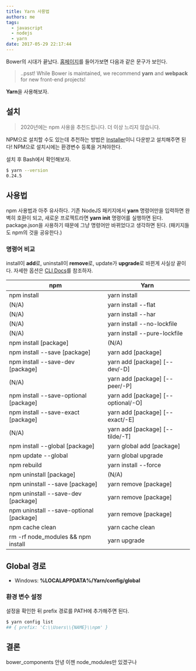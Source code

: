```yaml
---
title: Yarn 사용법
authors: me
tags:
  - javascript
  - nodejs
  - yarn
date: 2017-05-29 22:17:44
---
```


Bower의 시대가 끝났다. [홈페이지](https://bower.io/)를 들어가보면 다음과 같은 문구가 보인다.

> ..psst! While Bower is maintained, we recommend **yarn** and **webpack** for new front-end projects!

**Yarn**을 사용해보자.

## 설치

> 2020년에는 npm 사용을 추천드립니다. 더 이상 느리지 않습니다.

NPM으로 설치할 수도 있는데 추천하는 방법은 [Installer](https://yarnpkg.com/en/docs/install)이니 다운받고 설치해주면 된다!
NPM으로 설치시에는 환경변수 등록을 거쳐야한다.

설치 후 Bash에서 확인해보자.

```bash
$ yarn --version
0.24.5
```

## 사용법

npm 사용법과 아주 유사하다.
기존 NodeJS 패키지에서 **yarn** 명령어만을 입력하면 완벽히 호환이 되고, 새로운 프로젝트라면 **yarn init** 명령어를 실행하면 된다.
package.json을 사용하기 때문에 그냥 명령어만 바뀌었다고 생각하면 된다. (패키지들도 npm의 것을 공유한다.)

### 명령어 비교

install이 **add**로, uninstall이 **remove**로, update가 **upgrade**로 바뀐게 사실상 끝이다.
자세한 옵션은 [CLI Docs](https://yarnpkg.com/en/docs/cli/)를 참조하자.

| npm                                     | Yarn                               |
| --------------------------------------- | ---------------------------------- |
| npm install                             | yarn install                       |
| (N/A)                                   | yarn install --flat                |
| (N/A)                                   | yarn install --har                 |
| (N/A)                                   | yarn install --no-lockfile         |
| (N/A)                                   | yarn install --pure-lockfile       |
| npm install [package]                   | (N/A)                              |
| npm install --save [package]            | yarn add [package]                 |
| npm install --save-dev [package]        | yarn add [package] [--dev/-D]      |
| (N/A)                                   | yarn add [package] [--peer/-P]     |
| npm install --save-optional [package]   | yarn add [package] [--optional/-O] |
| npm install --save-exact [package]      | yarn add [package] [--exact/-E]    |
| (N/A)                                   | yarn add [package] [--tilde/-T]    |
| npm install --global [package]          | yarn global add [package]          |
| npm update --global                     | yarn global upgrade                |
| npm rebuild                             | yarn install --force               |
| npm uninstall [package]                 | (N/A)                              |
| npm uninstall --save [package]          | yarn remove [package]              |
| npm uninstall --save-dev [package]      | yarn remove [package]              |
| npm uninstall --save-optional [package] | yarn remove [package]              |
| npm cache clean                         | yarn cache clean                   |
| rm -rf node_modules && npm install      | yarn upgrade                       |

## Global 경로

- Windows: **%LOCALAPPDATA%/Yarn/config/global**

### 환경 변수 설정

설정을 확인한 뒤 prefix 경로를 PATH에 추가해주면 된다.

```bash
$ yarn config list
## { prefix: 'C:\\Users\\{NAME}\\npm' }
```

## 결론

bower_components 안녕
이젠 node_modules만 있겠구나
